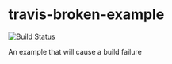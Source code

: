 # travis-broken-example

[![Build Status](https://travis-ci.org/gobilo/travis-broken-example.svg?branch=master)](https://travis-ci.org/gobilo/travis-broken-example)

An example that will cause a build failure
